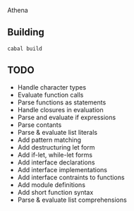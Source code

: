 Athena

## Building

    cabal build


## TODO

- Handle character types
- Evaluate function calls
- Parse functions as statements
- Handle closures in evaluation
- Parse and evaluate if expressions
- Parse contants
- Parse & evaluate list literals
- Add pattern matching
- Add destructuring let form
- Add if-let, while-let forms
- Add interface declarations
- Add interface implementations
- Add interface contraints to functions
- Add module definitions
- Add short function syntax
- Parse & evaluate list comprehensions
